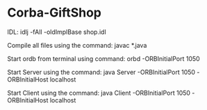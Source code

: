 # Corba-GiftShop
IDL:	idlj -fAll -oldImplBase shop.idl

Compile all files using the command: javac *.java 

Start ordb from terminal using command: orbd -ORBInitialPort 1050

Start Server using the command: java Server -ORBInitialPort 1050 -ORBInitialHost localhost

Start Client using the command: java Client -ORBInitialPort 1050 -ORBInitialHost localhost
